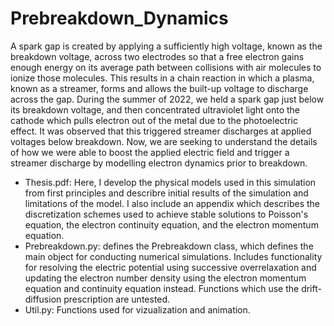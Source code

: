 # Prebreakdown_Dynamics
A spark gap is created by applying a sufficiently high voltage, known as the breakdown voltage, across two electrodes so that a free electron gains enough energy on its average path between collisions with air molecules to ionize those molecules. This results in a chain reaction in which a plasma, known as a streamer, forms and allows the built-up voltage to discharge across the gap. During the summer of 2022, we held a spark gap just below its breakdown voltage, and then concentrated ultraviolet light onto the cathode which pulls electron out of the metal due to the photoelectric effect. It was observed that this triggered streamer discharges at applied voltages below breakdown. Now, we are seeking to understand the details of how we were able to boost the applied electric field and trigger a streamer discharge by modelling electron dynamics prior to breakdown. 

* Thesis.pdf: Here, I develop the physical models used in this simulation from first principles and describre initial results of the simulation and limitations of the model. I also include an appendix which describes the discretization schemes used to achieve stable solutions to Poisson's equation, the electron continuity equation, and the electron momentum equation.
* Prebreakdown.py: defines the Prebreakdown class, which defines the main object for conducting numerical simulations. Includes functionality for resolving the electric potential using successive overrelaxation and updating the electron number density using the electron momentum equation and continuity equation instead. Functions which use the drift-diffusion prescription are untested.
* Util.py: Functions used for vizualization and animation.

